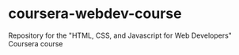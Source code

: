 # coursera-webdev-course
Repository for the "HTML, CSS, and Javascript for Web Developers" Coursera course
